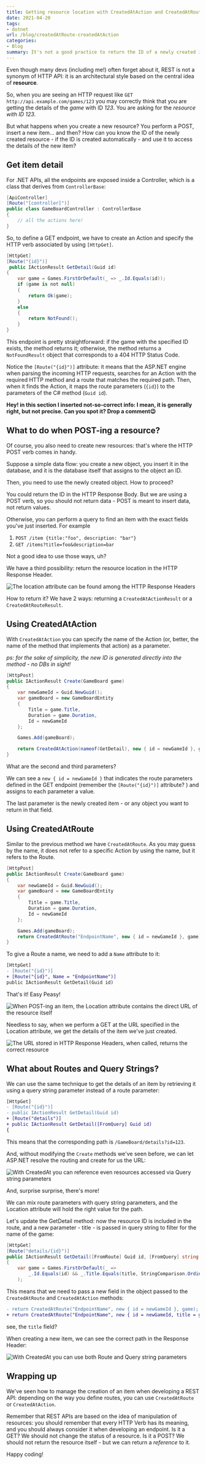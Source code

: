 ```yaml
---
title: Getting resource location with CreatedAtAction and CreatedAtRoute action results
date: 2021-04-20
tags:
- dotnet
url: /blog/createdAtRoute-createdAtAction
categories:
- Blog
summary: It's not a good practice to return the ID of a newly created item in the HTTP Response Body. What to do? You can return it in the HTTP Response Headers, with CreatedAtAction and CreatedAtRoute.
---
```


Even though many devs (including me!) often forget about it, REST is not a synonym of HTTP API: it is an architectural style based on the central idea of **resource**.

So, when you are seeing an HTTP request like `GET http://api.example.com/games/123` you may correctly think that you are getting the details of the _game_ with ID _123_. You are asking for the _resource with ID 123_.

But what happens when you create a new resource? You perform a POST, insert a new item... and then? How can you know the ID of the newly created resource - if the ID is created automatically - and use it to access the details of the new item?

## Get item detail

For .NET APIs, all the endpoints are exposed inside a Controller, which is a class that derives from `ControllerBase`:

```cs
[ApiController]
[Route("[controller]")]
public class GameBoardController : ControllerBase
{
    // all the actions here!
}
```

So, to define a GET endpoint, we have to create an Action and specify the HTTP verb associated by using `[HttpGet]`.

```cs
[HttpGet]
[Route("{id}")]
 public IActionResult GetDetail(Guid id)
{
    var game = Games.FirstOrDefault(_ => _.Id.Equals(id));
    if (game is not null)
    {
        return Ok(game);
    }
    else
    {
        return NotFound();
    }
}
```

This endpoint is pretty straightforward: if the game with the specified ID exists, the method returns it; otherwise, the method returns a `NotFoundResult` object that corresponds to a 404 HTTP Status Code.

Notice the `[Route("{id}")]` attribute: it means that the ASP.NET engine when parsing the incoming HTTP requests, searches for an Action with the required HTTP method and a route that matches the required path. Then, when it finds the Action, it maps the route parameters (`{id}`) to the parameters of the C# method (`Guid id`).

**Hey! in this section I inserted not-so-correct info: I mean, it is generally right, but not precise. Can you spot it? Drop a comment😉**

## What to do when POST-ing a resource?

Of course, you also need to create new resources: that's where the HTTP POST verb comes in handy.

Suppose a simple data flow: you create a new object, you insert it in the database, and it is the database itself that assigns to the object an ID.

Then, you need to use the newly created object. How to proceed?

You could return the ID in the HTTP Response Body. But we are using a POST verb, so you should not return data - POST is meant to insert data, not return values.

Otherwise, you can perform a query to find an item with the exact fields you've just inserted. For example

1. `POST /item {title:"foo", description: "bar"}`
2. `GET /items?title=foo&description=bar`

Not a good idea to use those ways, uh?

We have a third possibility: return the resource location in the HTTP Response Header.

![The location attribute can be found among the HTTP Response Headers](./location-attribute-detail.jpg)

How to return it? We have 2 ways: returning a `CreatedAtActionResult` or a `CreatedAtRouteResult`.

## Using CreatedAtAction

With `CreatedAtAction` you can specify the name of the Action (or, better, the name of the method that implements that action) as a parameter.

_ps: for the sake of simplicity, the new ID is generated directly into the method - no DBs in sight!_

```cs
[HttpPost]
public IActionResult Create(GameBoard game)
{
    var newGameId = Guid.NewGuid();
    var gameBoard = new GameBoardEntity
    {
        Title = game.Title,
        Duration = game.Duration,
        Id = newGameId
    };

    Games.Add(gameBoard);

    return CreatedAtAction(nameof(GetDetail), new { id = newGameId }, game);
}
```

What are the second and third parameters?

We can see a `new { id = newGameId }` that indicates the route parameters defined in the GET endpoint (remember the `[Route("{id}")]` attribute? ) and assigns to each parameter a value.

The last parameter is the newly created item - or any object you want to return in that field.

## Using CreatedAtRoute

Similar to the previous method we have `CreatedAtRoute`. As you may guess by the name, it does not refer to a specific Action by using the name, but it refers to the Route.

```cs
[HttpPost]
public IActionResult Create(GameBoard game)
{
    var newGameId = Guid.NewGuid();
    var gameBoard = new GameBoardEntity
    {
        Title = game.Title,
        Duration = game.Duration,
        Id = newGameId
    };

    Games.Add(gameBoard);
    return CreatedAtRoute("EndpointName", new { id = newGameId }, game);
}
```

To give a Route a name, we need to add a `Name` attribute to it:

```diff
[HttpGet]
- [Route("{id}")]
+ [Route("{id}", Name = "EndpointName")]
public IActionResult GetDetail(Guid id)
```

That's it! Easy Peasy!

![When POST-ing an item, the Location attribute contains the direct URL of the resource itself](./post-result.jpg)

Needless to say, when we perform a GET at the URL specified in the Location attribute, we get the details of the item we've just created.

![The URL stored in HTTP Response Headers, when called, returns the correct resource](./game-detail.jpg)

## What about Routes and Query Strings?

We can use the same technique to get the details of an item by retrieving it using a query string parameter instead of a route parameter:

```diff
[HttpGet]
- [Route("{id}")]
- public IActionResult GetDetail(Guid id)
+ [Route("details")]
+ public IActionResult GetDetail([FromQuery] Guid id)
{
```

This means that the corresponding path is `/GameBoard/details?id=123`.

And, without modifying the `Create` methods we've seen before, we can let ASP.NET resolve the routing and create for us the URL:

![With CreatedAt you can reference even resources accessed via Query string parameters](./location-attribute-detail-with-qs.jpg)

And, surprise surprise, there's more!

We can mix route parameters with query string parameters, and the Location attribute will hold the right value for the path.

Let's update the GetDetail method: now the resource ID is included in the route, and a new parameter - title - is passed in query string to filter for the name of the game:

```cs
[HttpGet]
[Route("details/{id}")]
public IActionResult GetDetail([FromRoute] Guid id, [FromQuery] string title)
{
    var game = Games.FirstOrDefault(_ =>
        _.Id.Equals(id) && _.Title.Equals(title, StringComparison.OrdinalIgnoreCase)
    );

```

This means that we need to pass a new field in the object passed to the `CreatedAtRoute` and `CreatedAtAction` methods:

```diff
- return CreatedAtRoute("EndpointName", new { id = newGameId }, game);
+ return CreatedAtRoute("EndpointName", new { id = newGameId, title = game.Title }, game);
```

see, the `title` field?

When creating a new item, we can see the correct path in the Response Header:

![With CreatedAt you can use both Route and Query string parameters](./route-and-querystring.jpg)

## Wrapping up

We've seen how to manage the creation of an item when developing a REST API: depending on the way you define routes, you can use `CreatedAtRoute` or `CreatedAtAction`.

Remember that REST APIs are based on the idea of manipulation of resources: you should remember that every HTTP Verb has its meaning, and you should always consider it when developing an endpoint. Is it a GET? We should not change the status of a resource. Is it a POST? We should not return the resource itself - but we can return a _reference_ to it.

Happy coding!
